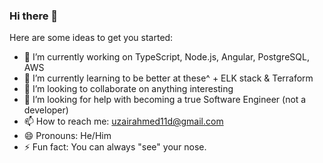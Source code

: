 ### Hi there 👋

Here are some ideas to get you started:

- 🔭 I’m currently working on TypeScript, Node.js, Angular, PostgreSQL, AWS
- 🌱 I’m currently learning to be better at these^ + ELK stack & Terraform
- 👯 I’m looking to collaborate on anything interesting
- 🤔 I’m looking for help with becoming a true Software Engineer (not a developer)
- 📫 How to reach me: uzairahmed11d@gmail.com
- 😄 Pronouns: He/Him
- ⚡ Fun fact: You can always "see" your nose.

